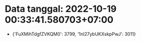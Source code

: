 # Data tanggal: 2022-10-19 00:33:41.580703+07:00

* {'FuXMihTdgfZVKQM0': 3799, '1nl27ybUKXskpPwJ': 3011}

